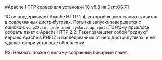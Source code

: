 #Apache HTTP сервер для установки 1С v8.3 на CentOS 7.1

1С не поддерживает Apache HTTP 2.4, который по умолчанию ставится в современных дистрибутивах. Попытка запуска завершается с ошибкой: `wsap22.so: undefined symbol: ap_rputs`
Поэтому пришлось собрать пакет с Apache HTTP 2.2. Пакет замещает собой "родную" версию Apache в RHEL7 и наследованных от него дистрибутивах, и не удаляется при установке обновлений.

PS. Немного позже я выложу собранный бинарный пакет.
